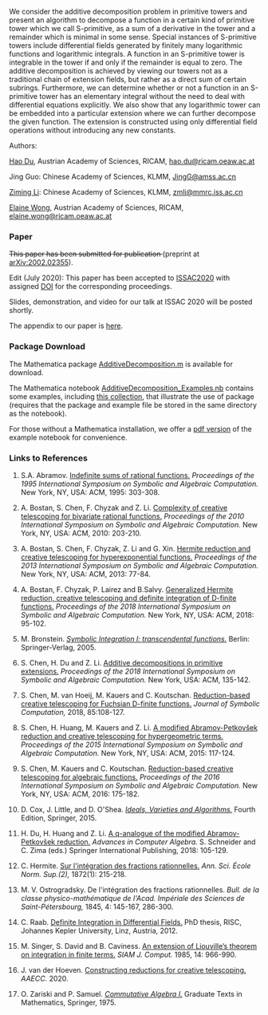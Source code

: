 We consider the additive decomposition problem in primitive towers and present an algorithm to decompose a function in a certain kind of primitive tower which we call S-primitive, as a sum of a derivative in the tower and a remainder which is minimal in some sense. Special instances of S-primitive towers include differential fields generated by finitely many logarithmic functions and logarithmic integrals. A function in an S-primitive tower is integrable in the tower if and only if the remainder is equal to zero. The additive decomposition is achieved by viewing our towers not as a traditional chain of extension fields, but rather as a direct sum of certain subrings. Furthermore, we can determine whether or not a function in an S-primitive tower has an elementary integral without the need to deal with differential equations explicitly. We also show that any logarithmic tower can be embedded into a particular extension where we can further decompose the given function. The extension is constructed using only differential field operations without introducing any new constants.

Authors:

[Hao	Du](https://www.ricam.oeaw.ac.at/people/member/?firstname=Hao&lastname=Du), Austrian Academy of Sciences, RICAM, [hao.du@ricam.oeaw.ac.at](mailto:duhao@ricam.oeaw.ac.at)

Jing Guo: Chinese Academy of Sciences, KLMM, [JingG@amss.ac.cn](mailto:JingG@amss.ac.cn)

[Ziming	Li](http://www.mmrc.iss.ac.cn/~zmli):	Chinese Academy of Sciences, KLMM, [zmli@mmrc.iss.ac.cn](mailto:zmli@mmrc.iss.ac.cn)

[Elaine Wong](https://www.ricam.oeaw.ac.at/people/member/?firstname=Elaine&lastname=Wong), Austrian Academy of Sciences, RICAM, [elaine.wong@ricam.oeaw.ac.at](mailto:elaine.wong@ricam.oeaw.ac.at)

### Paper

<strike>This paper has been submitted for publication </strike> (preprint at [arXiv:2002.02355](https://arxiv.org/abs/2002.02355)).

Edit (July 2020): This paper has been accepted to [ISSAC2020](http://www.issac-conference.org/2020/papers.php) with assigned [DOI](https://doi.org/10.1145/3373207.3404025) for the corresponding proceedings.

Slides, demonstration, and video for our talk at ISSAC 2020 will be posted shortly.

The appendix to our paper is [here](http://wongey.github.io/add-decomp-sprimitive/appendix.pdf).

### Package Download

The Mathematica package [AdditiveDecomposition.m](https://wongey.github.io/add-decomp-sprimitive/AdditiveDecomposition.m) is available for download.

The Mathematica notebook [AdditiveDecomposition_Examples.nb](https://wongey.github.io/add-decomp-sprimitive/AdditiveDecomposition_Examples.nb) contains some examples, including [this collection](https://wongey.github.io/add-decomp-sprimitive/decomp_examples_collection1.m), that illustrate the use of package (requires that the package and example file be stored in the same directory as the notebook).

For those without a Mathematica installation, we offer a [pdf version](https://wongey.github.io/add-decomp-sprimitive/AdditiveDecomposition_Examples.pdf) of the example notebook for convenience.

### Links to References

1. S.A. Abramov. [Indefinite sums of rational functions.](https://dl.acm.org/doi/10.1145/220346.220386) *Proceedings of the 1995 International Symposium on Symbolic and Algebraic Computation.* New York, NY, USA: ACM, 1995: 303-308.

2. A. Bostan, S. Chen,  F. Chyzak and Z. Li. [Complexity of creative telescoping for bivariate rational functions.](https://dl.acm.org/doi/10.1145/1837934.1837975) *Proceedings of the 2010 International Symposium on Symbolic and Algebraic Computation.* New York, NY, USA: ACM, 2010: 203-210.

3. A. Bostan, S. Chen, F. Chyzak,  Z. Li and G. Xin. [Hermite reduction and creative telescoping for hyperexponential functions.](https://arxiv.org/abs/1301.5038) *Proceedings of the 2013 International Symposium on Symbolic and Algebraic Computation.* New York, NY, USA: ACM, 2013: 77-84.

4. A. Bostan, F. Chyzak, P. Lairez and B.Salvy. [Generalized Hermite reduction, creative telescoping and
definite integration of D-finite functions.](https://doi.org/10.1145/3208976.3208992) *Proceedings of the 2018 International Symposium on Symbolic and Algebraic Computation.* New York, NY, USA: ACM, 2018: 95-102.

5. M. Bronstein. [*Symbolic Integration I: transcendental functions.*](https://www.springer.com/gp/book/9783662033869) Berlin: Springer-Verlag, 2005.

6. S. Chen, H. Du and Z. Li. [Additive decompositions in primitive extensions.](https://arxiv.org/abs/1802.02329) *Proceedings of the 2018 International Symposium on Symbolic and Algebraic Computation.* New York, USA: ACM, 135-142.

7. S. Chen, M. van Hoeij, M. Kauers and C. Koutschan. [Reduction-based creative telescoping for Fuchsian D-finite functions.](https://dl.acm.org/doi/10.1145/2930889.2930901) *Journal of Symbolic Computation,* 2018, 85:108-127.

8. S. Chen, H. Huang, M. Kauers and Z. Li. [A modified Abramov-Petkovšek reduction and creative telescoping for hypergeometric terms.](https://dl.acm.org/doi/10.1145/2755996.2756648) *Proceedings of the 2015 International Symposium on Symbolic and Algebraic Computation.* New York, NY, USA: ACM, 2015: 117-124.

9. S. Chen, M. Kauers and C. Koutschan. [Reduction-based creative telescoping for algebraic functions.](https://dl.acm.org/doi/10.1145/2930889.2930901) *Proceedings of the 2016 International Symposium on Symbolic and Algebraic Computation.* New York, NY, USA: ACM, 2016: 175-182.

10. D. Cox, J. Little, and D. O'Shea. [*Ideals, Varieties and Algorithms.*](https://www.springer.com/gp/book/9783319167206) Fourth Edition, Springer, 2015.

11. H. Du, H. Huang and Z. Li. [A q-analogue of the modified Abramov-Petkovšek reduction.](https://link.springer.com/chapter/10.1007/978-3-319-73232-9_5) *Advances in Computer Algebra.* S. Schneider and C. Zima (eds.) Springer International Publishing, 2018: 105-129.

12. C. Hermite. [Sur l'intégration des fractions rationnelles.](http://www.numdam.org/item/NAM_1872_2_11__145_0/) *Ann. Sci. École Norm. Sup.(2),* 1872(1): 215-218.

13. M. V. Ostrogradsky. De l'intégration des fractions rationnelles. *Bull. de la classe physico-mathématique de l'Acad. Impériale des Sciences de Saint-Pétersbourg,* 1845, 4: 145-167, 286-300.

14. C. Raab. [Definite Integration in Differential Fields.](http://www3.risc.jku.at/publications/download/risc_4583/PhD_CGR.pdf) PhD thesis, RISC, Johannes Kepler University, Linz, Austria, 2012.

15. M. Singer, S. David and B. Caviness. [An extension of Liouville’s theorem on integration in finite terms.](https://dl.acm.org/doi/10.1145/800206.806366) *SIAM J. Comput.* 1985, 14: 966-990.

16. J. van der Hoeven. [Constructing reductions for creative telescoping.](https://link.springer.com/article/10.1007%2Fs00200-020-00413-3) *AAECC.* 2020.

17. O. Zariski and P. Samuel. [*Commutative Algebra I.*](https://www.springer.com/gp/book/9780387900896) Graduate Texts in Mathematics, Springer, 1975.
